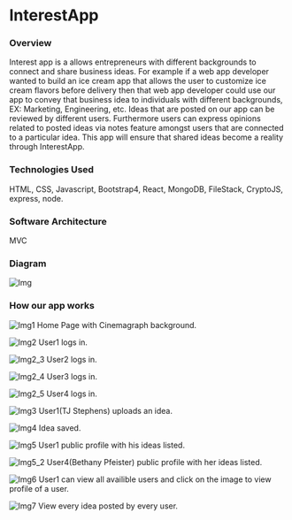 # InterestApp

### Overview
Interest app is a allows entrepreneurs with different backgrounds to connect and share business ideas. For example if a web app developer wanted to build an ice cream app that allows the user to customize ice cream flavors before delivery then that web app developer could use our app to convey that business idea to individuals with different backgrounds, EX: Marketing, Engineering, etc. Ideas that are posted on our app can be reviewed by different users. Furthermore users can express opinions related to posted ideas via notes feature amongst users that are connected to a particular idea. This app will ensure that shared ideas become a reality through InterestApp.

### Technologies Used
HTML, CSS, Javascript, Bootstrap4, React, MongoDB, FileStack, CryptoJS, express, node.

### Software Architecture
MVC

### Diagram
![Img](https://github.com/tdsteph1/InterestApp/blob/master/client/public/images/UseCase.jpg)

### How our app works

![Img1](https://github.com/tdsteph1/InterestApp/blob/master/client/public/images/Img1.png)
Home Page with Cinemagraph background.

![Img2](https://github.com/tdsteph1/InterestApp/blob/master/client/public/images/Img2.png)
User1 logs in.

![Img2_3](https://github.com/tdsteph1/InterestApp/blob/master/client/public/images/Img2_3.png)
User2 logs in.

![Img2_4](https://github.com/tdsteph1/InterestApp/blob/master/client/public/images/Img2_4.png)
User3 logs in.

![Img2_5](https://github.com/tdsteph1/InterestApp/blob/master/client/public/images/Img2_5.png)
User4 logs in.

![Img3](https://github.com/tdsteph1/InterestApp/blob/master/client/public/images/Img3.png)
User1(TJ Stephens) uploads an idea.

![Img4](https://github.com/tdsteph1/InterestApp/blob/master/client/public/images/Img4.png)
Idea saved.

![Img5](https://github.com/tdsteph1/InterestApp/blob/master/client/public/images/Img5.png)
User1 public profile with his ideas listed.

![Img5_2](https://github.com/tdsteph1/InterestApp/blob/master/client/public/images/Img5_2.png)
User4(Bethany Pfeister) public profile with her ideas listed.

![Img6](https://github.com/tdsteph1/InterestApp/blob/master/client/public/images/Img6.png)
User1 can view all availible users and click on the image to view profile of a user.

![Img7](https://github.com/tdsteph1/InterestApp/blob/master/client/public/images/Img7.png)
View every idea posted by every user.




